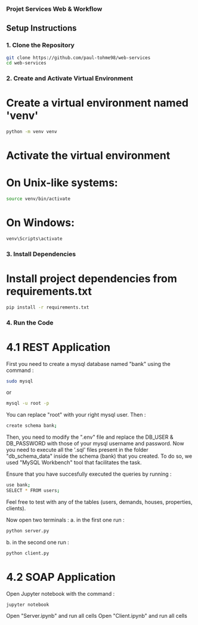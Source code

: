 ###	Projet Services Web & Workflow	###

## Setup Instructions

### 1. Clone the Repository
```bash
git clone https://github.com/paul-tohme98/web-services
cd web-services
```

### 2. Create and Activate Virtual Environment
# Create a virtual environment named 'venv'
```bash 
python -m venv venv
```
# Activate the virtual environment
# On Unix-like systems:
```bash
source venv/bin/activate
```

# On Windows:
```bash
venv\Scripts\activate
```

### 3. Install Dependencies
# Install project dependencies from requirements.txt
```bash
pip install -r requirements.txt
```

### 4. Run the Code
# 4.1 REST Application
First you need to create a  mysql database named "bank" using the command : 
```bash
sudo mysql
```
or
```bash
mysql -u root -p
```
You can replace "root" with your right mysql user.
Then : 
```bash
create schema bank;
```
Then, you need to modify the ".env" file and replace the DB_USER & DB_PASSWORD with those of your mysql username and password.
Now you need to execute all the '.sql' files present in the folder "db_schema_data" inside the schema (bank) that you created. To do so, we used "MySQL Workbench" tool that facilitates the task.

Ensure that you have succesfully executed the queries by running : 
```bash
use bank;
SELECT * FROM users;
```
Feel free to test with any of the tables (users, demands, houses, properties, clients).

Now open two terminals : 
a. in the first one run : 
```bash
python server.py
```
b. in the second one run : 
```bash
python client.py
```

# 4.2 SOAP Application
Open Jupyter notebook with the command : 
```bash
jupyter notebook
```
Open "Server.ipynb" and run all cells
Open "Client.ipynb" and run all cells

